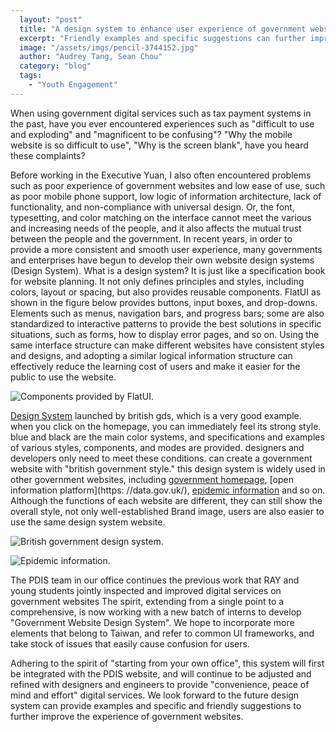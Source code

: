 ```yaml
---
  layout: "post"
  title: "A design system to enhance user experience of government websites"
  excerpt: "Friendly examples and specific suggestions can further improve the experience of government websites."
  image: "/assets/imgs/pencil-3744152.jpg"
  author: "Audrey Tang, Sean Chou"
  category: "blog"
  tags: 
    - "Youth Engagement"
---
```


When using government digital services such as tax payment systems in the past, have you ever encountered experiences such as "difficult to use and exploding" and "magnificent to be confusing"? "Why the mobile website is so difficult to use", "Why is the screen blank", have you heard these complaints? 

Before working in the Executive Yuan, I also often encountered problems such as poor experience of government websites and low ease of use, such as poor mobile phone support, low logic of information architecture, lack of functionality, and non-compliance with universal design. Or, the font, typesetting, and color matching on the interface cannot meet the various and increasing needs of the people, and it also affects the mutual trust between the people and the government. 
In recent years, in order to provide a more consistent and smooth user experience, many governments and enterprises have begun to develop their own website design systems (Design System). What is a design system? It is just like a specification book for website planning. It not only defines principles and styles, including colors, layout or spacing, but also provides reusable components. FlatUI as shown in the figure below provides buttons, input boxes, and drop-downs. Elements such as menus, navigation bars, and progress bars; some are also standardized to interactive patterns to provide the best solutions in specific situations, such as forms, how to display error pages, and so on. Using the same interface structure can make different websites have consistent styles and designs, and adopting a similar logical information structure can effectively reduce the learning cost of users and make it easier for the public to use the website. 

![Components provided by FlatUI.](https://image.cache.storm.mg/styles/smg-800xauto-er/s3/media/image/2021/12/03/20211203-045557_U20101_M730487_78ab.PNG?itok=ERFsxWE6 "Components provided by FlatUI.")

[Design System](http://design-system.service.gov.uk/) launched by british gds, which is a very good example. when you click on the homepage, you can immediately feel its strong style. blue and black are the main color systems, and specifications and examples of various styles, components, and modes are provided. designers and developers only need to meet these conditions. can create a government website with "british government style." this design system is widely used in other government websites, including [government homepage](https://www.gov.uk/), [open information platform](https: //data.gov.uk/), [epidemic information](https://coronavirus.data.gov.uk/) and so on. Although the functions of each website are different, they can still show the overall style, not only well-established Brand image, users are also easier to use the same design system website.

![British government design system.](https://image.cache.storm.mg/styles/smg-800xauto-er/s3/media/image/2021/12/03/20211203-045557_U20101_M730489_f8ef.PNG?itok=VT2ldO52 "British government design system.")

![Epidemic information.](https://image.cache.storm.mg/styles/smg-800xauto-er/s3/media/image/2021/12/03/20211203-045557_U20101_M730488_5023.PNG?itok=r64p18ij "Epidemic information.")

The PDIS team in our office continues the previous work that RAY and young students jointly inspected and improved digital services on government websites The spirit, extending from a single point to a comprehensive, is now working with a new batch of interns to develop "Government Website Design System". We hope to incorporate more elements that belong to Taiwan, and refer to common UI frameworks, and take stock of issues that easily cause confusion for users. 

Adhering to the spirit of "starting from your own office", this system will first be integrated with the PDIS website, and will continue to be adjusted and refined with designers and engineers to provide "convenience, peace of mind and effort" digital services. We look forward to the future design system can provide examples and specific and friendly suggestions to further improve the experience of government websites. 
